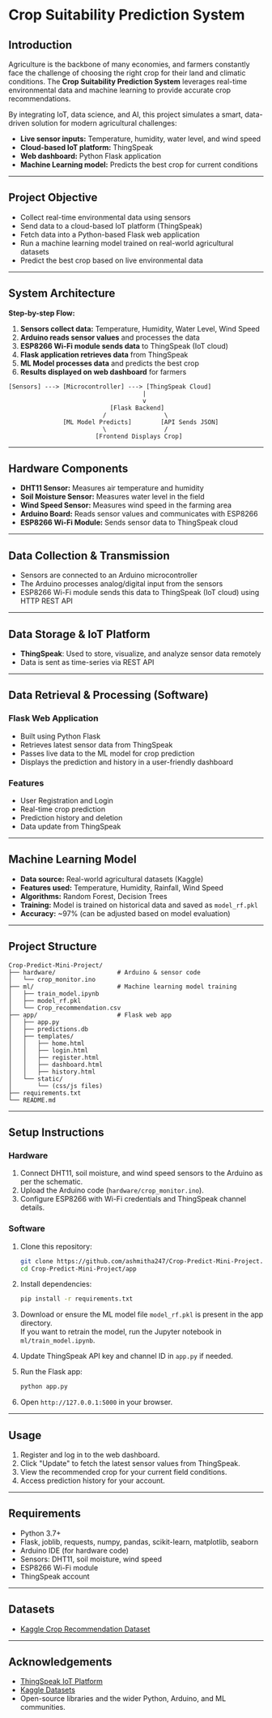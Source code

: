 # Crop Suitability Prediction System

## Introduction

Agriculture is the backbone of many economies, and farmers constantly face the challenge of choosing the right crop for their land and climatic conditions. The **Crop Suitability Prediction System** leverages real-time environmental data and machine learning to provide accurate crop recommendations.

By integrating IoT, data science, and AI, this project simulates a smart, data-driven solution for modern agricultural challenges:  
- **Live sensor inputs:** Temperature, humidity, water level, and wind speed  
- **Cloud-based IoT platform:** ThingSpeak  
- **Web dashboard:** Python Flask application  
- **Machine Learning model:** Predicts the best crop for current conditions

---

## Project Objective

- Collect real-time environmental data using sensors
- Send data to a cloud-based IoT platform (ThingSpeak)
- Fetch data into a Python-based Flask web application
- Run a machine learning model trained on real-world agricultural datasets
- Predict the best crop based on live environmental data

---

## System Architecture

**Step-by-step Flow:**

1. **Sensors collect data:** Temperature, Humidity, Water Level, Wind Speed
2. **Arduino reads sensor values** and processes the data
3. **ESP8266 Wi-Fi module sends data** to ThingSpeak (IoT cloud)
4. **Flask application retrieves data** from ThingSpeak
5. **ML Model processes data** and predicts the best crop
6. **Results displayed on web dashboard** for farmers

```
[Sensors] ---> [Microcontroller] ---> [ThingSpeak Cloud]
                                     |
                                     v
                            [Flask Backend]
                          /                \
               [ML Model Predicts]        [API Sends JSON]
                          \                /
                        [Frontend Displays Crop]
```

---

## Hardware Components

- **DHT11 Sensor:** Measures air temperature and humidity  
- **Soil Moisture Sensor:** Measures water level in the field  
- **Wind Speed Sensor:** Measures wind speed in the farming area  
- **Arduino Board:** Reads sensor values and communicates with ESP8266
- **ESP8266 Wi-Fi Module:** Sends sensor data to ThingSpeak cloud

---

## Data Collection & Transmission

- Sensors are connected to an Arduino microcontroller
- The Arduino processes analog/digital input from the sensors
- ESP8266 Wi-Fi module sends this data to ThingSpeak (IoT cloud) using HTTP REST API

---

## Data Storage & IoT Platform

- **ThingSpeak**: Used to store, visualize, and analyze sensor data remotely
- Data is sent as time-series via REST API

---

## Data Retrieval & Processing (Software)

### Flask Web Application

- Built using Python Flask
- Retrieves latest sensor data from ThingSpeak
- Passes live data to the ML model for crop prediction
- Displays the prediction and history in a user-friendly dashboard

### Features

- User Registration and Login
- Real-time crop prediction
- Prediction history and deletion
- Data update from ThingSpeak

---

## Machine Learning Model

- **Data source:** Real-world agricultural datasets (Kaggle)
- **Features used:** Temperature, Humidity, Rainfall, Wind Speed
- **Algorithms:** Random Forest, Decision Trees
- **Training:** Model is trained on historical data and saved as `model_rf.pkl`
- **Accuracy:** ~97% (can be adjusted based on model evaluation)

---

## Project Structure

```
Crop-Predict-Mini-Project/
├── hardware/                 # Arduino & sensor code
│   └── crop_monitor.ino
├── ml/                       # Machine learning model training
│   ├── train_model.ipynb
│   ├── model_rf.pkl
│   └── Crop_recommendation.csv
├── app/                      # Flask web app
│   ├── app.py
│   ├── predictions.db
│   ├── templates/
│   │   ├── home.html
│   │   ├── login.html
│   │   ├── register.html
│   │   ├── dashboard.html
│   │   ├── history.html
│   └── static/
│       └── (css/js files)
├── requirements.txt
└── README.md
```

---

## Setup Instructions

### Hardware

1. Connect DHT11, soil moisture, and wind speed sensors to the Arduino as per the schematic.
2. Upload the Arduino code (`hardware/crop_monitor.ino`).
3. Configure ESP8266 with Wi-Fi credentials and ThingSpeak channel details.

### Software

1. Clone this repository:
    ```sh
    git clone https://github.com/ashmitha247/Crop-Predict-Mini-Project.git
    cd Crop-Predict-Mini-Project/app
    ```
2. Install dependencies:
    ```sh
    pip install -r requirements.txt
    ```
3. Download or ensure the ML model file `model_rf.pkl` is present in the app directory.  
   If you want to retrain the model, run the Jupyter notebook in `ml/train_model.ipynb`.

4. Update ThingSpeak API key and channel ID in `app.py` if needed.

5. Run the Flask app:
    ```sh
    python app.py
    ```
6. Open `http://127.0.0.1:5000` in your browser.

---

## Usage

1. Register and log in to the web dashboard.
2. Click "Update" to fetch the latest sensor values from ThingSpeak.
3. View the recommended crop for your current field conditions.
4. Access prediction history for your account.

---

## Requirements

- Python 3.7+
- Flask, joblib, requests, numpy, pandas, scikit-learn, matplotlib, seaborn
- Arduino IDE (for hardware code)
- Sensors: DHT11, soil moisture, wind speed
- ESP8266 Wi-Fi module
- ThingSpeak account

---

## Datasets

- [Kaggle Crop Recommendation Dataset](https://www.kaggle.com/datasets/atharvaingle/crop-recommendation-dataset)

---



## Acknowledgements

- [ThingSpeak IoT Platform](https://thingspeak.com/)
- [Kaggle Datasets](https://www.kaggle.com/)
- Open-source libraries and the wider Python, Arduino, and ML communities.

